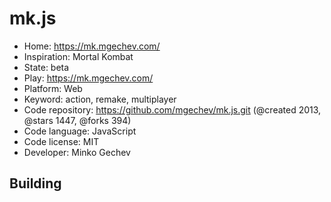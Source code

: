 # mk.js

- Home: https://mk.mgechev.com/
- Inspiration: Mortal Kombat
- State: beta
- Play: https://mk.mgechev.com/
- Platform: Web
- Keyword: action, remake, multiplayer
- Code repository: https://github.com/mgechev/mk.js.git (@created 2013, @stars 1447, @forks 394)
- Code language: JavaScript
- Code license: MIT
- Developer: Minko Gechev

## Building
